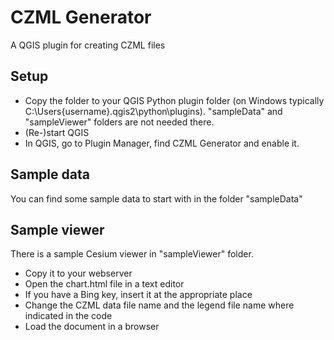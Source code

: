 # CZML Generator
A QGIS plugin for creating CZML files

## Setup
- Copy the folder to your QGIS Python plugin folder (on Windows typically C:\Users\{username}\.qgis2\python\plugins). "sampleData" and "sampleViewer" folders are not needed there.
- (Re-)start QGIS
- In QGIS, go to Plugin Manager, find CZML Generator and enable it.

## Sample data
You can find some sample data to start with in the folder "sampleData"

## Sample viewer
There is a sample Cesium viewer in "sampleViewer" folder. 
- Copy it to your webserver
- Open the chart.html file in a text editor
- If you have a Bing key, insert it at the appropriate place
- Change the CZML data file name and the legend file name where indicated in the code
- Load the document in a browser

